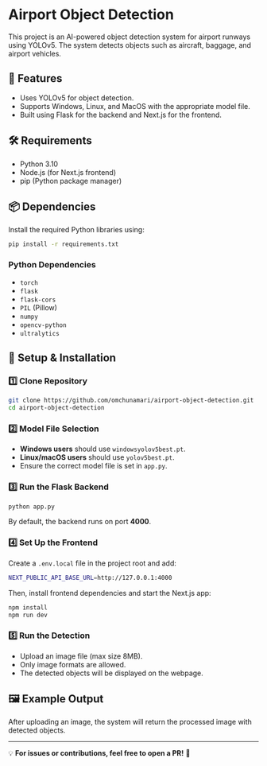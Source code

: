 # Airport Object Detection

This project is an AI-powered object detection system for airport runways using YOLOv5. The system detects objects such as aircraft, baggage, and airport vehicles.

## 📌 Features
- Uses YOLOv5 for object detection.
- Supports Windows, Linux, and MacOS with the appropriate model file.
- Built using Flask for the backend and Next.js for the frontend.

## 🛠️ Requirements
- Python 3.10
- Node.js (for Next.js frontend)
- pip (Python package manager)

## 📦 Dependencies
Install the required Python libraries using:

```bash
pip install -r requirements.txt
```

### Python Dependencies
- `torch`
- `flask`
- `flask-cors`
- `PIL` (Pillow)
- `numpy`
- `opencv-python`
- `ultralytics`

## 🚀 Setup & Installation

### 1️⃣ Clone Repository
```bash
git clone https://github.com/omchunamari/airport-object-detection.git
cd airport-object-detection
```

### 2️⃣ Model File Selection
- **Windows users** should use `windowsyolov5best.pt`.
- **Linux/macOS users** should use `yolov5best.pt`.
- Ensure the correct model file is set in `app.py`.

### 3️⃣ Run the Flask Backend
```bash
python app.py
```

By default, the backend runs on port **4000**.

### 4️⃣ Set Up the Frontend
Create a `.env.local` file in the project root and add:
```bash
NEXT_PUBLIC_API_BASE_URL=http://127.0.0.1:4000
```

Then, install frontend dependencies and start the Next.js app:
```bash
npm install
npm run dev
```

### 5️⃣ Run the Detection
- Upload an image file (max size 8MB).
- Only image formats are allowed.
- The detected objects will be displayed on the webpage.

## 🖼️ Example Output
After uploading an image, the system will return the processed image with detected objects.

---

💡 **For issues or contributions, feel free to open a PR!** 🚀
